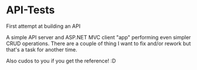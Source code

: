 # API-Tests
First attempt at building an API

A simple API server and ASP.NET MVC client "app" performing even simpler CRUD operations.
There are a couple of thing I want to fix and/or rework but that's a task for another time.

Also cudos to you if you get the reference! :D 
